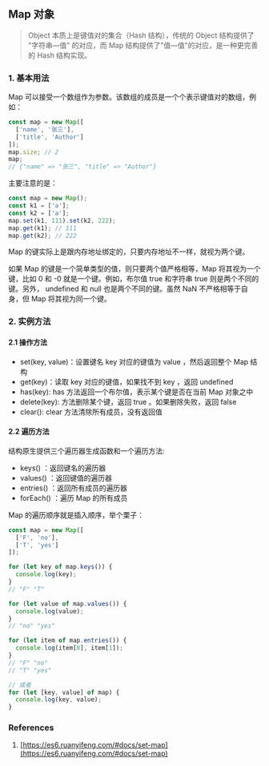 <!--
 * @Author: your name
 * @Date: 2021-04-20 20:12:48
 * @LastEditTime: 2021-08-26 14:35:07
 * @LastEditors: Please set LastEditors
 * @Description: In User Settings Edit
 * @FilePath: \docsify-based-wiki\docs\ECMAScript\Map.md
-->

## Map 对象

> Object 本质上是键值对的集合（Hash 结构），传统的 Object 结构提供了 "字符串—值" 的对应，而 Map 结构提供了"值—值"的对应，是一种更完善的 Hash 结构实现。

### 1. 基本用法

Map 可以接受一个数组作为参数。该数组的成员是一个个表示键值对的数组，例如：

```js
const map = new Map([
  ['name', '张三'],
  ['title', 'Author']
]);
map.size; // 2
map;
// {"name" => "张三", "title" => "Author"}
```

主要注意的是：

```js
const map = new Map();
const k1 = ['a'];
const k2 = ['a'];
map.set(k1, 111).set(k2, 222);
map.get(k1); // 111
map.get(k2); // 222
```

Map 的键实际上是跟内存地址绑定的，只要内存地址不一样，就视为两个键。

如果 Map 的键是一个简单类型的值，则只要两个值严格相等，Map 将其视为一个键，比如 0 和 -0 就是一个键。例如，布尔值 true 和字符串 true 则是两个不同的键。另外， undefined 和 null 也是两个不同的键。虽然 NaN 不严格相等于自身，但 Map 将其视为同一个键。

### 2. 实例方法

#### 2.1 操作方法

- set(key, value)：设置键名 key 对应的键值为 value ，然后返回整个 Map 结构
- get(key)：读取 key 对应的键值，如果找不到 key ，返回 undefined
- has(key): has 方法返回一个布尔值，表示某个键是否在当前 Map 对象之中
- delete(key): 方法删除某个键，返回 true 。如果删除失败，返回 false
- clear(): clear 方法清除所有成员，没有返回值

#### 2.2 遍历方法

结构原生提供三个遍历器生成函数和一个遍历方法:

- keys() ：返回键名的遍历器
- values() ：返回键值的遍历器
- entries() ：返回所有成员的遍历器
- forEach() ：遍历 Map 的所有成员

Map 的遍历顺序就是插入顺序，举个栗子：

```javascript
const map = new Map([
  ['F', 'no'],
  ['T', 'yes']
]);

for (let key of map.keys()) {
  console.log(key);
}
// "F" "T"

for (let value of map.values()) {
  console.log(value);
}
// "no" "yes"

for (let item of map.entries()) {
  console.log(item[0], item[1]);
}
// "F" "no"
// "T" "yes"

// 或者
for (let [key, value] of map) {
  console.log(key, value);
}
```

### References

1. [https://es6.ruanyifeng.com/#docs/set-map](https://es6.ruanyifeng.com/#docs/set-map)
